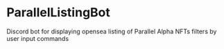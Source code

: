 # ParallelListingBot
Discord bot for displaying opensea listing of Parallel Alpha NFTs filters by user input commands
